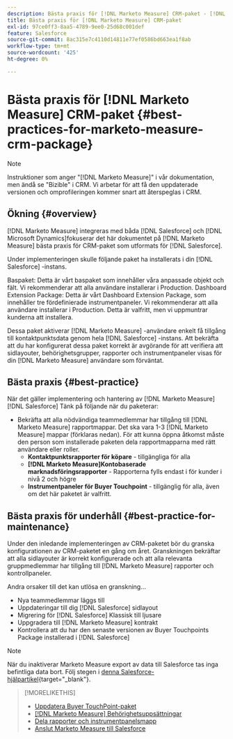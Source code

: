 ```yaml
---
description: Bästa praxis för [!DNL Marketo Measure] CRM-paket - [!DNL Marketo Measure] - Produktdokumentation
title: Bästa praxis för [!DNL Marketo Measure] CRM-paket
exl-id: 97ce0ff3-8aa5-4789-9ee0-25d68c001def
feature: Salesforce
source-git-commit: 8ac315e7c4110d14811e77ef0586bd663ea1f8ab
workflow-type: tm+mt
source-wordcount: '425'
ht-degree: 0%

---
```


# Bästa praxis för [!DNL Marketo Measure] CRM-paket {#best-practices-for-marketo-measure-crm-package}

>[!NOTE]
>
>Instruktioner som anger &quot;[!DNL Marketo Measure]&quot; i vår dokumentation, men ändå se &quot;Bizible&quot; i CRM. Vi arbetar för att få den uppdaterade versionen och omprofileringen kommer snart att återspeglas i CRM.

## Ökning {#overview}

[!DNL Marketo Measure] integreras med båda [!DNL Salesforce] och [!DNL Microsoft Dynamics]fokuserar det här dokumentet på [!DNL Marketo Measure] bästa praxis för CRM-paket som utformats för [!DNL Salesforce].

Under implementeringen skulle följande paket ha installerats i din [!DNL Salesforce] -instans.

Baspaket: Detta är vårt baspaket som innehåller våra anpassade objekt och fält. Vi rekommenderar att alla användare installerar i Production.
Dashboard Extension Package: Detta är vårt Dashboard Extension Package, som innehåller tre fördefinierade instrumentpaneler. Vi rekommenderar att alla användare installerar i Production. Detta är valfritt, men vi uppmuntrar kunderna att installera.

Dessa paket aktiverar [!DNL Marketo Measure] -användare enkelt få tillgång till kontaktpunktsdata genom hela [!DNL Salesforce] -instans. Att bekräfta att du har konfigurerat dessa paket korrekt är avgörande för att verifiera att sidlayouter, behörighetsgrupper, rapporter och instrumentpaneler visas för din [!DNL Marketo Measure] användare som förväntat.

## Bästa praxis {#best-practice}

När det gäller implementering och hantering av [!DNL Marketo Measure] [!DNL Salesforce] Tänk på följande när du paketerar:

* Bekräfta att alla nödvändiga teammedlemmar har tillgång till [!DNL Marketo Measure] rapportmappar. Det ska vara 1-3 [!DNL Marketo Measure] mappar (förklaras nedan). För att kunna öppna åtkomst måste den person som installerade paketen dela rapportmapparna med rätt användare eller roller.
   * **Kontaktpunktsrapporter för köpare** - tillgängliga för alla
   * **[!DNL Marketo Measure]Kontobaserade marknadsföringsrapporter** - Rapporterna fylls endast i för kunder i nivå 2 och högre
   * **Instrumentpaneler för Buyer Touchpoint** - tillgänglig för alla, även om det här paketet är valfritt.

## Bästa praxis för underhåll {#best-practice-for-maintenance}

Under den inledande implementeringen av CRM-paketet bör du granska konfigurationen av CRM-paketet en gång om året. Granskningen bekräftar att alla sidlayouter är korrekt konfigurerade och att alla relevanta gruppmedlemmar har tillgång till [!DNL Marketo Measure] rapporter och kontrollpaneler.

Andra orsaker till det kan utlösa en granskning...

* Nya teammedlemmar läggs till
* Uppdateringar till dig [!DNL Salesforce] sidlayout
* Migrering för [!DNL Salesforce] Klassisk till ljusare
* Uppgradera till [!DNL Marketo Measure] kontrakt
* Kontrollera att du har den senaste versionen av Buyer Touchpoints Package installerad i [!DNL Salesforce]

>[!NOTE]
>
>När du inaktiverar Marketo Measure export av data till Salesforce tas inga befintliga data bort. Följ stegen i [denna Salesforce-hjälpartikel](https://help.salesforce.com/s/articleView?id=sf.c360_a_delete_data_stream_records.htm&amp;type=5){target="_blank"}.

>[!MORELIKETHIS]
>
>* [Uppdatera Buyer TouchPoint-paket](/help/configuration-and-setup/marketo-measure-and-salesforce/marketo-measure-salesforce-package-installation-and-set-up.md)
>* [[!DNL Marketo Measure] Behörighetsuppsättningar](/help/configuration-and-setup/marketo-measure-and-salesforce/marketo-measure-permission-sets.md)
>* [Dela rapporter och instrumentpanelsmapp](https://help.salesforce.com/articleView?id=analytics_share_folder.htm&amp;type=0)
>* [Anslut Marketo Measure till Salesforce](/help/configuration-and-setup/marketo-measure-and-salesforce/connect-marketo-measure-to-salesforce.md)
